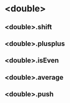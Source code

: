 # &lt;double&gt;

## &lt;double&gt;.shift

## &lt;double&gt;.plusplus

## &lt;double&gt;.isEven

## &lt;double&gt;.average

## &lt;double&gt;.push
